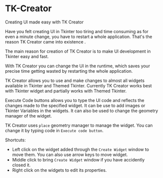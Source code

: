# TK-Creator
Creating UI made easy with TK Creator

Have you felt creating UI in Tkinter too tiring and time consuming as for even a minute change, you have to restart a whole application. That's the reason TK Creator came into existence .

The main reason for creation of TK Creator is to make UI development in Tkinter easy and fast.

With TK Creator you can change the UI in the runtime, which saves your precise time getting wasted by restarting the whole application. 

TK Creator allows you to use and make changes to almost all widgets available in Tkinter and Themed Tkinter. Currently TK Creator works best with Tkinter widget and partially works with Themed Tkinter.

Execute Code buttons allows you to type the UI code and reflects the changes made to the specified widget.  It can be use to add images or Tkinter Variables in the widgets. It can also be used to change the geometry manager of the widget.

TK Creator uses `place` geometry manager to manage the widget. You can change it by typing code in `Execute code button`.

Shortcuts:
 - Left click on the widget added through the `Create Widget` window to move them. You can also use arrow keys to move widget.
 - Middle click to bring `Create Widget` window if you have accidently closed it.
 - Right click on the widgets to edit its properties. 

